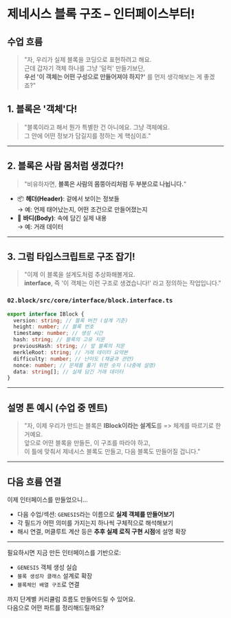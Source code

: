 # 제네시스 블록 구조 – 인터페이스부터!

## 수업 흐름

> "자, 우리가 실제 블록을 코딩으로 표현하려고 해요.  
> 근데 갑자기 객체 하나를 그냥 '덜컥' 만들기보단,  
> **우선 '이 객체는 어떤 구성으로 만들어져야 하지?'** 를 먼저 생각해보는 게 좋겠죠?"

## 1. 블록은 '객체'다!

> "블록이라고 해서 뭔가 특별한 건 아니에요. 그냥 객체예요.  
> 그 안에 어떤 정보가 담길지를 정하는 게 핵심이죠."

---

## 2. 블록은 사람 몸처럼 생겼다?!

> "비유하자면, **블록은 사람의 몸뚱아리처럼 두 부분으로 나뉩니다.**"

- 📦 **헤더(Header)**: 겉에서 보이는 정보들  
  → 예: 언제 태어났는지, 어떤 조건으로 만들어졌는지
- 🧠 **바디(Body)**: 속에 담긴 실제 내용  
  → 예: 거래 데이터

---

## 3. 그럼 타입스크립트로 구조 잡기!

> "이제 이 블록을 설계도처럼 추상화해볼게요.  
> **interface**, 즉 '이 객체는 이런 구조로 생겼습니다!' 라고 정의하는 작업입니다."

### `02.block/src/core/interface/block.interface.ts`

```ts
export interface IBlock {
  version: string; // 블록 버전 (설계 기준)
  height: number; // 블록 번호
  timestamp: number; // 생성 시간
  hash: string; // 블록의 고유 지문
  previousHash: string; // 앞 블록의 지문
  merkleRoot: string; // 거래 데이터 요약본
  difficulty: number; // 난이도 (채굴과 관련)
  nonce: number; // 문제를 풀기 위한 숫자 (나중에 설명)
  data: string[]; // 실제 담긴 거래 데이터
}
```

---

## 설명 톤 예시 (수업 중 멘트)

> "자, 이제 우리가 만드는 블록은 **IBlock이라는 설계도**를 => 체계를 따르기로 한 거예요.  
> 앞으로 어떤 블록을 만들든, 이 구조를 따라야 하고,  
> 이 틀에 맞춰서 제네시스 블록도 만들고, 다음 블록도 만들어질 겁니다."

---

## 다음 흐름 연결

이제 인터페이스를 만들었으니…

- 다음 수업/섹션: `GENESIS`라는 이름으로 **실제 객체를 만들어보기**
- 각 필드가 어떤 의미를 가지는지 하나씩 구체적으로 해석해보기
- 해시 연결, 머클루트 계산 등은 **추후 실제 로직 구현 시점**에 설명 확장

---

필요하시면 지금 만든 인터페이스를 기반으로:

- `GENESIS` 객체 생성 실습
- `블록 생성자 클래스` 설계로 확장
- `블록체인 배열 구조`로 연결

까지 단계별 커리큘럼 흐름도 만들어드릴 수 있어요.  
다음으로 어떤 파트를 정리해드릴까요?
